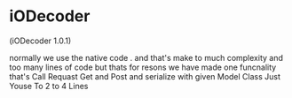 # iODecoder

(iODecoder 1.0.1) 

normally we use the native code . and that's make to much complexity and too many lines of code but thats for resons we have made one funcnality that's Call Requast  Get and Post and serialize with given Model Class Just Youse To 2 to 4 Lines
